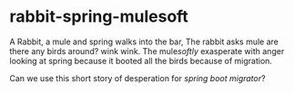 # rabbit-spring-mulesoft

A Rabbit, a mule and spring walks into the bar, The rabbit asks mule are there any birds around? wink wink. The mule*softly* exasperate with anger looking at spring because it booted all the birds because of migration. 

Can we use this short story of desperation for *spring boot migrator*? 
